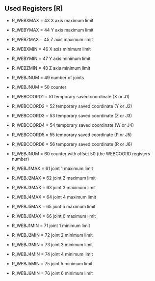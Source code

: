 ## Used Registers [R]

- R_WEBXMAX = 43 X axis maximum limit
- R_WEBYMAX = 44 Y axis maximum limit
- R_WEBZMAX = 45 Z axis maximum limit
- R_WEBXMIN = 46 X axis minimum limit
- R_WEBYMIN = 47 Y axis minimum limit
- R_WEBZMIN = 48 Z axis minimum limit

- R_WEBJNUM = 49 number of joints

- R_WEBJNUM = 50 counter

- R_WEBCOORD1 = 51 temporary saved coordinate (X or J1)
- R_WEBCOORD2 = 52 temporary saved coordinate (Y or J2)
- R_WEBCOORD3 = 53 temporary saved coordinate (Z or J3)
- R_WEBCOORD4 = 54 temporary saved coordinate (W or J4)
- R_WEBCOORD5 = 55 temporary saved coordinate (P or J5)
- R_WEBCOORD6 = 56 temporary saved coordinate (R or J6)

- R_WEBJNUM = 60 counter with offset 50 (the WEBCOORD registers number)

- R_WEBJ1MAX = 61	joint 1 maximum limit
- R_WEBJ2MAX = 62 joint 2 maximum limit
- R_WEBJ3MAX = 63 joint 3 maximum limit
- R_WEBJ4MAX = 64 joint 4 maximum limit
- R_WEBJ5MAX = 65 joint 5 maximum limit
- R_WEBJ6MAX = 66 joint 6 maximum limit

- R_WEBJ1MIN = 71 joint 1 minimum limit
- R_WEBJ2MIN = 72 joint 2 minimum limit
- R_WEBJ3MIN = 73 joint 3 minimum limit
- R_WEBJ4MIN = 74 joint 4 minimum limit
- R_WEBJ5MIN = 75 joint 5 minimum limit
- R_WEBJ6MIN = 76 joint 6 minimum limit
